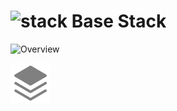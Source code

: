 # ![stack] Base Stack

[stack]: https://api.iconify.design/ph:stack-fill.svg?color=%23808080 "Stack ico"

![Overview][1]

[1]: https://github.com/specialorange/FDXCM/blob/master/doc/controllers_brief.svg  "Overview"

<img src="/media/stack.svg" />
